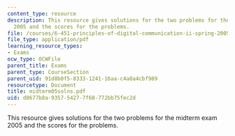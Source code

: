 ```yaml
---
content_type: resource
description: This resource gives solutions for the two problems for the midterm exam
  2005 and the scores for the problems.
file: /courses/6-451-principles-of-digital-communication-ii-spring-2005/d0677b8a935754277f68772bb75fec2d_midterm05solns.pdf
file_type: application/pdf
learning_resource_types:
- Exams
ocw_type: OCWFile
parent_title: Exams
parent_type: CourseSection
parent_uid: 91d8b0f5-8333-1241-16aa-c4a8a4cbf989
resourcetype: Document
title: midterm05solns.pdf
uid: d0677b8a-9357-5427-7f68-772bb75fec2d
---
```

This resource gives solutions for the two problems for the midterm exam 2005 and the scores for the problems.